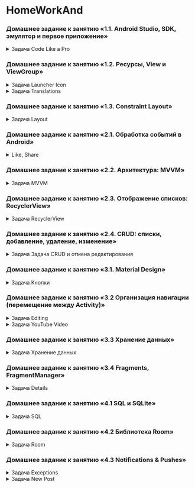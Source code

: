 # HomeWorkAnd

### Домашнее задание к занятию «1.1. Android Studio, SDK, эмулятор и первое приложение»

<details close><summary> Задача Code Like a Pro</summary>
    <br>
✔️ При выполнении задачи используется **GitHub Actions** для сборки приложения в ***apk-файл*** (и последующего тестирования) при каждом пуше.

Проект выводит на экран текстовую надпись **NMedia!** вместо **Hello, World**
> При создании проекта использовались следующие настройки:
>
>    applicationId: ru.netology.nmedia
> versionName: 1.0
> minSdk (минимальная версия Android): 23 (Android 6.0)
</details>  

### Домашнее задание к занятию «1.2. Ресурсы, View и ViewGroup»

<details close><summary> Задача Launcher Icon</summary>
  <br>

Заменена стандартная иконка приложения Android на кастомную
- [логотип Нетологии](https://github.com/netology-code/and2-homeworks/blob/master/02_resources/assets/netology.svg)

![](https://raw.githubusercontent.com/netology-code/and2-homeworks/4c90eaafc1bb9566cabaa487c1442d8b647ea85e/02_resources/assets/netology.svg)

Для создания иконок используется Image Asset Studio, который входит в состав Android Studio и
позволяет выбрать изображение и сам разместит необходимые файлы в каталогах res/mipmap.

➡️ Начиная с Android 8.0, применяется подход адаптивных иконок запуска, которые разделяют подложку
иконки - **background** и непосредственно **foreground** - часть (чаще всего логотип), позволяя в
зависимости от устройства менять форму подложки.

<details close>

<summary> ❓ Если интересно - 💡 можно прочесть</summary>
<br>
Иконка указывается в манифесте: (атрибуты android:icon и android:roundIcon)

<?xml version="1.0" encoding="utf-8"?>
<manifest xmlns:android="http://schemas.android.com/apk/res/android"
package="ru.netology.nmedia">

    <application
        android:allowBackup="true"
        android:icon="@mipmap/ic_launcher"
        android:label="@string/app_name"
        android:roundIcon="@mipmap/ic_launcher_round"
        android:supportsRtl="true"
        android:theme="@style/AppTheme">
        <activity android:name=".MainActivity">
            <intent-filter>
                <action android:name="android.intent.action.MAIN" />

                <category android:name="android.intent.category.LAUNCHER" />
            </intent-filter>
        </activity>
    </application>

</manifest>

Эти значения ведут на файлы mipmap/ic_launcher и (mipmap/ic_launcher_round) соответственно. В
зависимости от версии платформы это будут либо сгенерированные изображения в формате png, либо xml,
в которых стоят ссылки на **foreground** и **background** ресурсы.
</details>
  </details>

<details close><summary> Задача Translations</summary>
  <br>
Добавление перевода на русский язык (для поддержания мультиязычности).

Переводиться должны:

* Название приложения (пусть на русском будет **"НМедиа"**)
* Текст (пусть на русском будет ***"НМедиа!"***)

</details>

### Домашнее задание к занятию «1.3. Constraint Layout»

<details close><summary> Задача Layout</summary>
    <br>
Вёрстка для получения приложения следующего вида :arrow_heading_down:

![](https://github.com/netology-code/and2-homeworks/blob/master/03_constraint_layout/pic/layout.png?raw=true)

Реализована разметка в соответствии с заданием (при увеличении чисел изменяется величина строки).
Все иконки взяты из стандартного набора.

</details>

### Домашнее задание к занятию «2.1. Обработка событий в Android»

<details close><summary> Like, Share</summary>
    <br>

Добавлен следующий функционал приложения:

* При клике на like меняется не только картинка, но и число рядом с ней: like - увеличивается на +1,
  dislike - уменьшается на -1
* При клике на share увеличиваться число рядом (10 раз нажали на share - +10)
* Добавлена логика с тысячами и миллионами: если количество лайков, share или просмотров перевалило
  за 999, то должно отображается 1K и т.д., а не 1000

:heavy_exclamation_mark::heavy_exclamation_mark::heavy_exclamation_mark: **Attention** :
heavy_exclamation_mark::heavy_exclamation_mark::heavy_exclamation_mark:

    1.1К отображается по достижении 1100
    После 10К сотни перестают отображаться
    После 1M сотни тысяч отображаются в формате 1.3M
    Логика по расчёту и преобразованию вынесена как отдельный объект

</details>

### Домашнее задание к занятию «2.2. Архитектура: MVVM»

<details close><summary> Задача MVVM </summary>
    <br>

Проект переделан согласно архитектуре **MVVM**.

~~That's all~~ :hammer_and_wrench: ~~, but it's not easy~~ :trollface:

</details>

### Домашнее задание к занятию «2.3. Отображение списков: RecyclerView»

<details close><summary> Задача RecyclerView </summary>
    <br>

В проект добавлена реализацию отображения списков на базе RecyclerView и ListAdapter.

По аналогии с лекцией к *OnLikeListener*, добавлен *OnShareListener*.

</details>

### Домашнее задание к занятию «2.4. CRUD: списки, добавление, удаление, изменение»

<details close><summary> Задача Задача CRUD и отмена редактирования </summary>
    <br>

- В проект приложения добавлена реализация **CRUD**.

- Реализована отмена редактирования (по аналогии с *Telegram*)

![](https://github.com/netology-code/and2-homeworks/blob/master/07_crud/pic/cancel.png?raw=true)

Для этого с помощью ConstraintLayout сформирована соответствующую структура над полем ввода поста.
View объединены
в [виртуальную группу](https://developer.android.com/reference/androidx/constraintlayout/widget/Group)
.

Во ViewModel выставляются нужные значения для сокрытия и отображения панели:

    group.visibility = View.GONE        // сокрытие
    group.visibility = View.VISIBLE     // отображение

</details>

### Домашнее задание к занятию «3.1. Material Design»

<details close><summary> Задача Кнопки </summary>
    <br>

Стилизованы кнопки **Like**, **Share**, **Menu**, а также **View** в виде *Button*, согласно
документации на компоненты  :
open_book:  [Buttons](https://material.io/develop/android/components/buttons).

Текст задан через атрибуты кнопки (кол-во лайков, шаринга, просмотров).

Создан и назначен кнопкам отдельный стиль ***styles.xml***.

</details>

### Домашнее задание к занятию «3.2 Организация навигации (перемещение между Activity)»

<details close><summary> Задача Editing </summary>
    <br>

Реализованы создание поста и функция редактирования поста в отдельных *Activity*.

</details>
<details close><summary> Задача YouTube Video </summary>
  
<br>

На **Intent'ах** в Android строится большая часть взаимодействия между приложениями, в частности, задействуются другие приложения для отображения нужного контента/выполнения действий и т.д. (Самые распространённые [Intent'ы](https://developer.android.com/guide/components/intents-common))
    
В разметку поста добавлен отдельный блок, который отображается при наличии ссылки на видео, при нажатии на который запускается неявный Intent со ссылкой. Далее сиситема его обрабатывает и отображает пользователю видео в браузере или в приложении YouTube.

<details close>
    
<summary> :pushpin: Реализация </summary>
<br>

    Вместо обложки видео установлена картинка-заглушка и кнопка Play.
    Для запуска Intent'а можно кликать и на кнопке, и на обложке (т.е. пользователю не обязательно попадать в саму кнопку).
    Для открытия внешнего приложения:
        - используется URL'а вида: "https://www.youtube.com/watch?v=WhWc3b3KhnY";
        - передаётся этот URL в Uri.parse: Intent(Intent.ACTION_VIEW, Uri.parse('url'));
        - стартуется Activity с созданным Intent'ом.

</details>
    </details>
    

### Домашнее задание к занятию «3.3 Хранение данных»

<details close><summary> Задача Хранение данных </summary>
    <br>

Сделана альтернативная реализация репозитория, которая работает с JSON-файлом в качестве постоянного
хранилища вместо In Memory.

</details>

### Домашнее задание к занятию «3.4 Fragments, FragmentManager»

<details close><summary> Задача Details </summary>
    <br>

Приведение проекта к фрагментам.

Добавлен следующий функционал:

    - при нажатии на элемент списка - открывается фрагмент с конкретным постом;
    - работу с кнопками like, share и menu (редактировать, удалить) также можно проводить и во фрагменте с выбранным постом.

С этого выбранного фрагмента можно попасть:

    Если нажать на кнопку изменить, то на фрагмент редактирования.
    Если нажать на кнопку назад (системную), то на фрагмент со списком всех постов.
    Если нажать на кнопку удалить, то на фрагмент со списком всех постов.

</details>

### Домашнее задание к занятию «4.1 SQL и SQLite»

<details close><summary> Задача SQL </summary>
    <br>

Произведена миграция проекта на ***SQLite***, с сохранением работоспособности приложения.

</details>

### Домашнее задание к занятию «4.2 Библиотека Room»

<details close><summary> Задача Room </summary>
    <br>

Произведена миграция проекта на библиотеку ***ROOM***, с сохранением работоспособности приложения.

</details>

### Домашнее задание к занятию «4.3 Notifications & Pushes»

<details close><summary> Задача Exceptions </summary>
    <br>

Добавлен обработчик ситуации, если в приложение придёт Notification, у которого поле action не соответствует ни одному значению из Enum'а Action.

</details>
<details close><summary> Задача New Post </summary>
    <br>

Реализовано получение уведомления о новом посте.

Уведомления о новых постах отображаются в формате:

    <имя пользователя> опубликовал новый пост:

    Текст поста... (на несколько строк)

</details>
